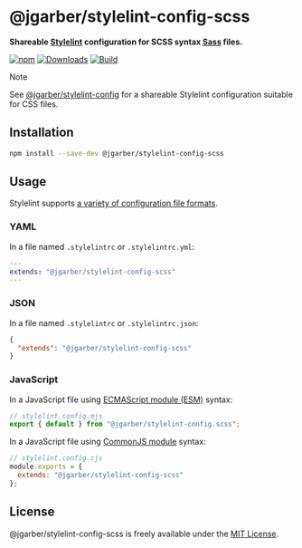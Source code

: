 # @jgarber/stylelint-config-scss

**Shareable [Stylelint](https://stylelint.io) configuration for SCSS syntax [Sass](https://sass-lang.com) files.**

[![npm](https://img.shields.io/npm/v/@jgarber/stylelint-config-scss.svg?logo=npm&style=for-the-badge)](https://www.npmjs.com/package/@jgarber/stylelint-config-scss)
[![Downloads](https://img.shields.io/npm/dt/@jgarber/stylelint-config-scss.svg?logo=npm&style=for-the-badge)](https://www.npmjs.com/package/@jgarber/stylelint-config-scss)
[![Build](https://img.shields.io/github/actions/workflow/status/jgarber623/stylelint-config-scss/ci.yml?branch=main&logo=github&style=for-the-badge)](https://github.com/jgarber623/stylelint-config-scss/actions/workflows/ci.yml)

> [!NOTE]
> See [@jgarber/stylelint-config](https://www.npmjs.com/package/@jgarber/stylelint-config) for a shareable Stylelint configuration suitable for CSS files.

## Installation

```sh
npm install --save-dev @jgarber/stylelint-config-scss
```

## Usage

Stylelint supports [a variety of configuration file formats](https://stylelint.io/user-guide/configure).

### YAML

In a file named `.stylelintrc` or `.stylelintrc.yml`:

```yaml
---
extends: "@jgarber/stylelint-config-scss"
---
```

### JSON

In a file named `.stylelintrc` or `.stylelintrc.json`:

```json
{
  "extends": "@jgarber/stylelint-config-scss"
}
```

### JavaScript

In a JavaScript file using [ECMAScript module (ESM)](https://nodejs.org/api/esm.html) syntax:

```js
// stylelint.config.mjs
export { default } from "@jgarber/stylelint-config.scss";
```

In a JavaScript file using [CommonJS module](https://nodejs.org/api/modules.html) syntax:

```js
// stylelint.config.cjs
module.exports = {
  extends: "@jgarber/stylelint-config-scss"
};
```

## License

@jgarber/stylelint-config-scss is freely available under the [MIT License](https://opensource.org/licenses/MIT).
